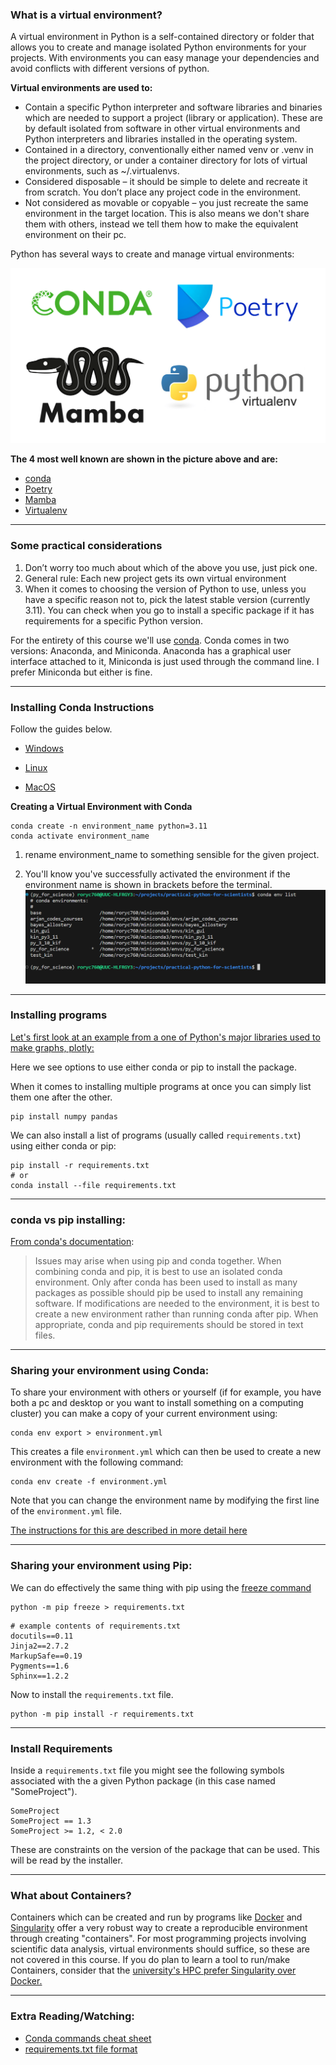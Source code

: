 ### What is a virtual environment?  
A virtual environment in Python is a self-contained directory or folder that allows you to create and manage isolated Python environments for your projects. With environments you can easy manage your dependencies and avoid conflicts with different versions of python.

**Virtual environments are used to:**

- Contain a specific Python interpreter and software libraries and binaries which are needed to support a project (library or application). These are by default isolated from software in other virtual environments and Python interpreters and libraries installed in the operating system.
- Contained in a directory, conventionally either named venv or .venv in the project directory, or under a container directory for lots of virtual environments, such as ~/.virtualenvs.
- Considered disposable – it should be simple to delete and recreate it from scratch. You don’t place any project code in the environment. 
- Not considered as movable or copyable – you just recreate the same environment in the target location. This is also means we don't share them with others, instead we tell them how to make the equivalent environment on their pc. 

Python has several ways to create and manage virtual environments: 

![virtual environments](../assets/day1/virtual_enviroments.png)

**The 4 most well known are shown in the picture above and are:**

- [conda](https://docs.conda.io/projects/conda/en/stable/)
- [Poetry](https://python-poetry.org/)
- [Mamba](https://mamba.readthedocs.io/en/latest/user_guide/mamba.html)
- [Virtualenv](https://virtualenv.pypa.io/en/latest/)

---

### Some practical considerations
1. Don’t worry too much about which of the above you use, just pick one. 
2. General rule: Each new project gets its own virtual environment
3. When it comes to choosing the version of Python to use, unless you have a specific reason not to, pick the latest stable version (currently 3.11). You can check when you go to install a specific package if it has requirements for a specific Python version. 

For the entirety of this course we'll use [conda](https://docs.conda.io/projects/conda/en/stable/). Conda comes in two versions: Anaconda, and Miniconda. Anaconda has a graphical user interface attached to it, Miniconda is just used through the command line. I prefer Miniconda but either is fine.  

---

### Installing Conda Instructions 
Follow the guides below. 

- [Windows](https://conda.io/projects/conda/en/latest/user-guide/install/windows.html)

- [Linux](https://conda.io/projects/conda/en/latest/user-guide/install/linux.html)

- [MacOS](https://conda.io/projects/conda/en/latest/user-guide/install/macos.html)

**Creating a Virtual Environment with Conda**
```
conda create -n environment_name python=3.11
conda activate environment_name
```

1. rename environment_name to something sensible for the given project. 

2. You'll know you've successfully activated the environment if the environment name is shown in brackets before the terminal. 
![virtual environments](../assets/day1/virtual_enviros_listed.png)

---

### Installing programs 
[Let's first look at an example from a one of Python's major libraries used to make graphs, plotly:](https://github.com/plotly/plotly.py#installation)

Here we see options to use either conda or pip to install the package.  

When it comes to installing multiple programs at once you can simply list them one after the other. 

```
pip install numpy pandas
```

We can also install a list of programs (usually called `requirements.txt`) using either conda or pip:

```
pip install -r requirements.txt
# or 
conda install --file requirements.txt 
```

---

### conda vs pip installing:

[From conda's documentation](https://docs.conda.io/projects/conda/en/latest/user-guide/tasks/manage-environments.html#using-pip-in-an-environment):
>Issues may arise when using pip and conda together. When combining conda and pip, it is best to use an isolated conda environment. Only after conda has been used to install as many packages as possible should pip be used to install any remaining software. If modifications are needed to the environment, it is best to create a new environment rather than running conda after pip. When appropriate, conda and pip requirements should be stored in text files.

---

### Sharing your environment using Conda:

To share your environment with others or yourself (if for example, you have both a pc and desktop or you want to install something on a computing cluster) you can make a copy of your current environment using: 

```
conda env export > environment.yml
```

This creates a file `environment.yml` which can then be used to create a new environment with the following command:

```
conda env create -f environment.yml
```

Note that you can change the environment name by modifying the first line of the `environment.yml` file. 

[The instructions for this are described in more detail here](https://docs.conda.io/projects/conda/en/latest/user-guide/tasks/manage-environments.html#sharing-an-environment)

---

### Sharing your environment using Pip:

We can do effectively the same thing with pip using the [freeze command](https://pip.pypa.io/en/stable/cli/pip_freeze/)

```
python -m pip freeze > requirements.txt
```

```
# example contents of requirements.txt
docutils==0.11
Jinja2==2.7.2
MarkupSafe==0.19
Pygments==1.6
Sphinx==1.2.2
```

Now to install the `requirements.txt` file.
```
python -m pip install -r requirements.txt
```

---

### Install Requirements 

Inside a `requirements.txt` file you might see the following symbols associated with the a given Python package (in this case named "SomeProject"). 

```
SomeProject
SomeProject == 1.3
SomeProject >= 1.2, < 2.0
```

These are constraints on the version of the package that can be used. This will be read by the installer. 

---


### What about Containers?
Containers which can be created and run by programs like [Docker](https://docs.docker.com/get-started/overview/) and [Singularity](https://sylabs.io/singularity/) offer a very robust way to create a reproducible environment through creating "containers". For most programming projects involving scientific data analysis, virtual environments should suffice, so these are not covered in this course. If you do plan to learn a tool to run/make Containers, consider that the [university's HPC prefer Singularity over Docker.](https://www.uppmax.uu.se/support/user-guides/singularity-user-guide/)

---

### Extra Reading/Watching:

- [Conda commands cheat sheet](https://docs.conda.io/projects/conda/en/4.6.0/_downloads/52a95608c49671267e40c689e0bc00ca/conda-cheatsheet.pdf)
- [requirements.txt file format](https://pip.pypa.io/en/stable/reference/requirements-file-format/)
